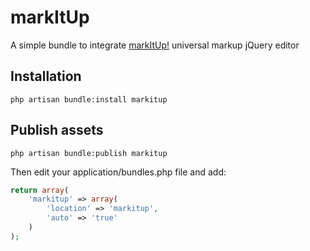 # markItUp

A simple bundle to integrate [markItUp!](http://markitup.jaysalvat.com/) universal markup jQuery editor

## Installation

```bsh
php artisan bundle:install markitup
```

## Publish assets
```bsh
php artisan bundle:publish markitup
```

Then edit your application/bundles.php file and add:

```php
return array(
	'markitup' => array(
		'location' => 'markitup',
		'auto' => 'true'
	)
);
```


